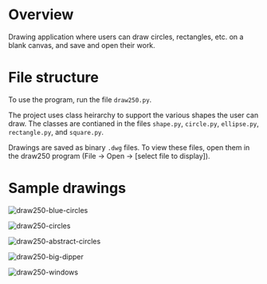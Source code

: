 # Overview
Drawing application where users can draw circles, rectangles, etc. on a blank canvas, and save and open their work.

# File structure
To use the program, run the file `draw250.py`.

The project uses class heirarchy to support the various shapes the user can draw. The classes are contianed in the files `shape.py`, `circle.py`, `ellipse.py`, `rectangle.py`, and `square.py`.

Drawings are saved as binary `.dwg` files. To view these files, open them in the draw250 program (File -> Open -> [select file to display]). 

# Sample drawings
![draw250-blue-circles](https://user-images.githubusercontent.com/78334282/138126629-51e10338-da07-4284-a98e-cf9c423b5601.png)

![draw250-circles](https://user-images.githubusercontent.com/78334282/138127037-dad892ed-d2e5-46ba-8c82-9fa309aa8486.png)

![draw250-abstract-circles](https://user-images.githubusercontent.com/78334282/138127068-4309d0b7-def5-4c12-9020-4c5954925a9c.png)

![draw250-big-dipper](https://user-images.githubusercontent.com/78334282/138127107-01f19552-a094-4d4e-b227-4d4ce25fab9b.png)

![draw250-windows](https://user-images.githubusercontent.com/78334282/138127131-086ba56d-b7d2-4d8e-a839-d0422203c7a7.png)
